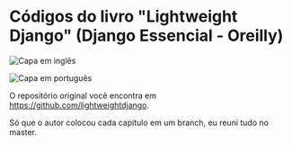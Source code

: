 # Códigos do livro "Lightweight Django" (Django Essencial - Oreilly)


![Capa em inglês](https://raw.githubusercontent.com/flaviomicheletti/lightweight-django/master/capa-en-us.jpg)

![Capa em português](https://raw.githubusercontent.com/flaviomicheletti/lightweight-django/master/capa-pt-br.gif)

O repositório original você encontra em https://github.com/lightweightdjango.

Só que o autor colocou cada capítulo em um branch, eu reuni tudo no master.